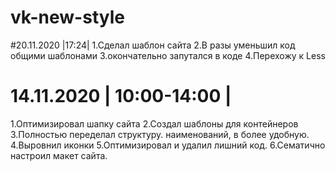 # vk-new-style

#20.11.2020 |17:24|
1.Сделал шаблон сайта
2.В разы уменьшил код общими шаблонами
3.окончательно запутался в коде
4.Перехожу к Less

# 14.11.2020 | 10:00-14:00 |
1.Оптимизировал шапку сайта
2.Создал шаблоны для контейнеров
3.Полностью переделал структуру. наименований, в более удобную.
4.Выровнил иконки
5.Оптимизировал и удалил лишний код.
6.Сематично настроил макет сайта.